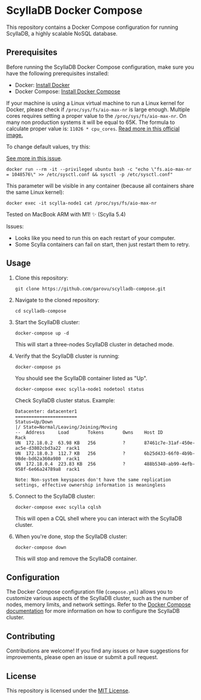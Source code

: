 # ScyllaDB Docker Compose

This repository contains a Docker Compose configuration for running ScyllaDB, a highly scalable NoSQL database.

## Prerequisites

Before running the ScyllaDB Docker Compose configuration, make sure you have the following prerequisites installed:

- Docker: [Install Docker](https://docs.docker.com/get-docker/)
- Docker Compose: [Install Docker Compose](https://docs.docker.com/compose/install/)

If your machine is using a Linux virtual machine to run a Linux kernel for Docker, please check if `/proc/sys/fs/aio-max-nr` is large enough. Multiple cores requires setting a proper value to the `/proc/sys/fs/aio-max-nr`. On many non production systems it will be equal to 65K. The formula to calculate proper value is: `11026 * cpu_cores`. [Read more in this official image.](https://hub.docker.com/r/scylladb/scylla)

To change default values, try this:

[See more in this issue](https://github.com/scylladb/scylladb/issues/5638).

```shell
docker run --rm -it --privileged ubuntu bash -c "echo \"fs.aio-max-nr = 1048576\" >> /etc/sysctl.conf && sysctl -p /etc/sysctl.conf"
```

This parameter will be visible in any container (because all containers share the same Linux kernel):

```shell
docker exec -it scylla-node1 cat /proc/sys/fs/aio-max-nr
```

Tested on MacBook ARM with M1! ✨ (Scylla 5.4)

Issues:

- Looks like you need to run this on each restart of your computer.
- Some Scylla containers can fail on start, then just restart them to retry.

## Usage

1. Clone this repository:

    ```shell
    git clone https://github.com/garovu/scylladb-compose.git
    ```

2. Navigate to the cloned repository:

    ```shell
    cd scylladb-compose
    ```

3. Start the ScyllaDB cluster:

    ```shell
    docker-compose up -d
    ```

    This will start a three-nodes ScyllaDB cluster in detached mode.

4. Verify that the ScyllaDB cluster is running:

    ```shell
    docker-compose ps
    ```

    You should see the ScyllaDB container listed as "Up".

    ```shell
    docker-compose exec scylla-node1 nodetool status
    ```

    Check ScyllaDB cluster status. Example:

    ```shell
    Datacenter: datacenter1
    =======================
    Status=Up/Down
    |/ State=Normal/Leaving/Joining/Moving
    --  Address     Load       Tokens       Owns    Host ID                               Rack
    UN  172.18.0.2  63.98 KB   256          ?       87461c7e-31af-450e-ac5e-d3802cbd3a22  rack1
    UN  172.18.0.3  112.7 KB   256          ?       6b25d433-66f0-4b9b-98de-bd62a360a980  rack1
    UN  172.18.0.4  223.83 KB  256          ?       488b5340-ab99-4efb-958f-6e66a24789a8  rack1

    Note: Non-system keyspaces don't have the same replication settings, effective ownership information is meaningless
    ```

5. Connect to the ScyllaDB cluster:

    ```shell
    docker-compose exec scylla cqlsh
    ```

    This will open a CQL shell where you can interact with the ScyllaDB cluster.

6. When you're done, stop the ScyllaDB cluster:

    ```shell
    docker-compose down
    ```

    This will stop and remove the ScyllaDB container.

## Configuration

The Docker Compose configuration file (`compose.yml`) allows you to customize various aspects of the ScyllaDB cluster, such as the number of nodes, memory limits, and network settings. Refer to the [Docker Compose documentation](https://docs.docker.com/compose/compose-file/) for more information on how to configure the ScyllaDB cluster.

## Contributing

Contributions are welcome! If you find any issues or have suggestions for improvements, please open an issue or submit a pull request.

## License

This repository is licensed under the [MIT License](LICENSE).
